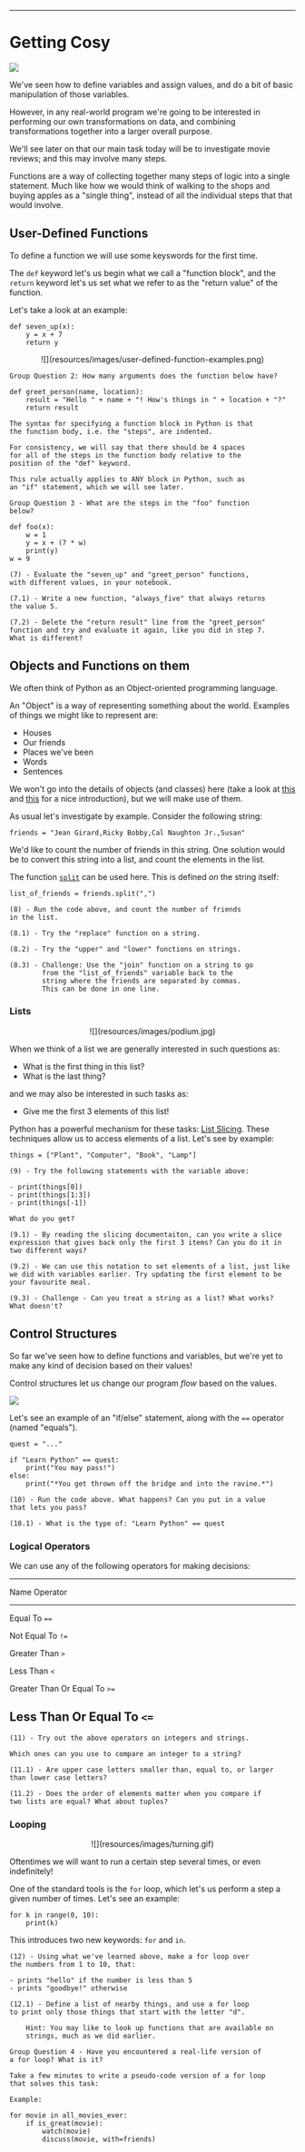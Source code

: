 
----

# Getting Cosy

![](resources/images/cosy.jpg)

We've seen how to define variables and assign values, and do a bit of basic
manipulation of those variables.

However, in any real-world program we're going to be interested in
performing our own transformations on data, and combining transformations
together into a larger overall purpose.

We'll see later on that our main task today will be to investigate movie
reviews; and this may involve many steps.

Functions are a way of collecting together many steps of logic into a single
statement. Much like how we would think of walking to the shops and buying
apples as a "single thing", instead of all the individual steps that that
would involve.


## User-Defined Functions

To define a function we will use some keyswords for the first time.

The `def` keyword let's us begin what we call a "function block", and
the `return` keyword let's us set what we refer to as the "return value" of
the function.

Let's take a look at an example:

```{data-language=python}
def seven_up(x):
    y = x + 7
    return y
```

<center>
![](resources/images/user-defined-function-examples.png)
</center>

```
Group Question 2: How many arguments does the function below have?
```

```{data-language=python}
def greet_person(name, location):
    result = "Hello " + name + "! How's things in " + location + "?"
    return result
```

```note
The syntax for specifying a function block in Python is that
the function body, i.e. the "steps", are indented.

For consistency, we will say that there should be 4 spaces
for all of the steps in the function body relative to the
position of the "def" keyword.

This rule actually applies to ANY block in Python, such as
an "if" statement, which we will see later.
```

```
Group Question 3 - What are the steps in the "foo" function
below?
```

```{data-language=python}
def foo(x):
    w = 1
    y = x + (7 * w)
    print(y)
w = 9
```

```instruction
(7) - Evaluate the "seven_up" and "greet_person" functions,
with different values, in your notebook.

(7.1) - Write a new function, "always_five" that always returns
the value 5.

(7.2) - Delete the "return result" line from the "greet_person"
function and try and evaluate it again, like you did in step 7.
What is different?
```

## Objects and Functions on them

We often think of Python as an Object-oriented programming language.

An "Object" is a way of representing something about the world. Examples of
things we might like to represent are:

- Houses
- Our friends
- Places we've been
- Words
- Sentences

We won't go into the details of objects (and classes) here (take a look at
[this](https://www.digitalocean.com/community/tutorials/how-to-construct-classes-and-define-objects-in-python-3)
and
[this](https://en.wikibooks.org/wiki/A_Beginner%27s_Python_Tutorial/Classes)
for a nice introduction), but we will make use of them.

As usual let's investigate by example. Consider the following string:

```{data-language=python}
friends = "Jean Girard,Ricky Bobby,Cal Naughton Jr.,Susan"
```

We'd like to count the number of friends in this string. One solution would be
to convert this string into a list, and count the elements in the list.

The function [`split`](https://docs.python.org/3/library/stdtypes.html#str.split)
can be used here. This is defined _on_ the string itself:

```{data-language=python}
list_of_friends = friends.split(",")
```

```instruction
(8) - Run the code above, and count the number of friends
in the list.

(8.1) - Try the "replace" function on a string.

(8.2) - Try the "upper" and "lower" functions on strings.

(8.3) - Challenge: Use the "join" function on a string to go
        from the "list_of_friends" variable back to the
        string where the friends are separated by commas.
        This can be done in one line.
```

### Lists

<center>
![](resources/images/podium.jpg)
</center>

When we think of a list we are generally interested in such questions as:

- What is the first thing in this list?
- What is the last thing?

and we may also be interested in such tasks as:

- Give me the first 3 elements of this list!

Python has a powerful mechanism for these tasks: [List
Slicing](https://docs.python.org/3/tutorial/introduction.html#lists). These
techniques allow us to access elements of a list. Let's see by example:

```{data-language=python}
things = ["Plant", "Computer", "Book", "Lamp"]
```

```instruction
(9) - Try the following statements with the variable above:

- print(things[0])
- print(things[1:3])
- print(things[-1])

What do you get?

(9.1) - By reading the slicing documentaiton, can you write a slice
expression that gives back only the first 3 items? Can you do it in
two different ways?

(9.2) - We can use this notation to set elements of a list, just like 
we did with variables earlier. Try updating the first element to be
your favourite meal.

(9.3) - Challenge - Can you treat a string as a list? What works? 
What doesn't?
```


## Control Structures

So far we've seen how to define functions and variables, but we're yet to make
any kind of decision based on their values!

Control structures let us change our program _flow_ based on the values.

![](resources/images/quest.gif)

Let's see an example of an "if/else" statement, along with the `==` operator
(named "equals").

```{data-language=python}
quest = "..."

if "Learn Python" == quest:
    print("You may pass!")
else:
    print("*You get thrown off the bridge and into the ravine.*")
```

```instruction
(10) - Run the code above. What happens? Can you put in a value
that lets you pass?

(10.1) - What is the type of: "Learn Python" == quest
```


### Logical Operators

We can use any of the following operators for making decisions:

-------------------------------------------
Name                              Operator
--------------------------------- ---------
Equal To                          `==`

Not Equal To                      `!=`

Greater Than                      `>`

Less Than                         `<`

Greater Than Or Equal To          `>=`

Less Than Or Equal To             `<=`
-------------------------------------------

```instruction
(11) - Try out the above operators on integers and strings.

Which ones can you use to compare an integer to a string?

(11.1) - Are upper case letters smaller than, equal to, or larger
than lower case letters?

(11.2) - Does the order of elements matter when you compare if
two lists are equal? What about tuples?
```

### Looping

<center>
![](resources/images/turning.gif)
</center>

Oftentimes we will want to run a certain step several times, or even
indefinitely!

One of the standard tools is the `for` loop, which let's us perform
a step a given number of times. Let's see an example:

```{data-language=python}
for k in range(0, 10):
    print(k)
```

This introduces two new keywords: `for` and `in`.


```instruction
(12) - Using what we've learned above, make a for loop over 
the numbers from 1 to 10, that:

- prints "hello" if the number is less than 5
- prints "goodbye!" otherwise

(12.1) - Define a list of nearby things, and use a for loop
to print only those things that start with the letter "d".

    Hint: You may like to look up functions that are available on
    strings, much as we did earlier.
```

```
Group Question 4 - Have you encountered a real-life version of
a for loop? What is it?

Take a few minutes to write a pseudo-code version of a for loop
that solves this task:

Example:

for movie in all_movies_ever:
    if is_great(movie):
        watch(movie)
        discuss(movie, with=friends)
```
